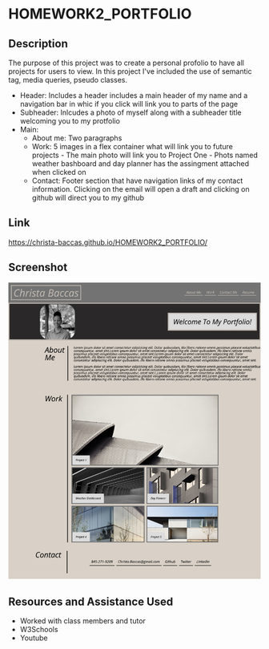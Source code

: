 # HOMEWORK2_PORTFOLIO
## Description
The purpose of this project was to create a personal profolio to have all projects for users to view. 
In this project I've included the use of semantic tag, media queries, pseudo classes.
- Header: Includes a header includes a main header of my name and a navigation bar in whic if you click will link you to parts of the page
- Subheader: Inlcudes a photo of myself along with a subheader title welcoming you to my protfolio
- Main:
    - About me: Two paragraphs
    - Work: 5 images in a flex container what will link you to future projects
            - The main photo will link you to Project One
            - Phots named weather bashboard and day planner has the assingment attached when clicked on
    - Contact: Footer section that have navigation links of my contact information. 
              Clicking on the email will open a draft and clicking on github will direct you to my github
## Link

https://christa-baccas.github.io/HOMEWORK2_PORTFOLIO/

## Screenshot
![Alt txt](./Images/screencapture-10-0-1-5-49508-HOMEWORK2-PORTFOLIO-index-html-2021-10-26-09_08_23.png)

## Resources and Assistance Used
- Worked with class members and tutor
- W3Schools 
- Youtube
